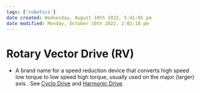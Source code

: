 ```yaml
---
tags: ['robotics']
date created: Wednesday, August 10th 2022, 5:41:05 pm
date modified: Monday, October 10th 2022, 2:02:18 pm
---
```


# Rotary Vector Drive (RV)
- A brand name for a speed reduction device that converts high speed low torque to low speed high torque, usually used on the major (larger) axis . See [Cyclo Drive](Cyclo%20Drive.md) and [Harmonic Drive](Harmonic%20Drive.md).



